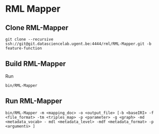 RML Mapper
==========

Clone RML-Mapper
----------------

	git clone --recursive ssh://git@git.datasciencelab.ugent.be:4444/rml/RML-Mapper.git -b feature-function

Build RML-Mapper
----------------

Run 

	bin/RML-Mapper


Run RML-Mapper
-------------

	bin/RML-Mapper -m <mapping_doc> -o <output_file> [-b <baseIRI> -f <file_format> -tm <triples_map> -p <parameter> -g <graph> -md <metadata_vocab> - mdl <metadata_level> -mdf <metadata_format> -p <arguments> ]
